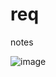 # req
notes

![image](https://github.com/bdincerTrader/req/assets/127531384/55d1fb9f-60aa-4aa7-8f4b-a03c1d4fa672)
